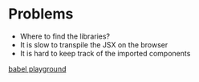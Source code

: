 # Problems

- Where to find the libraries?
- It is slow to transpile the JSX on the browser
- It is hard to keep track of the imported components

[babel playground](https://babeljs.io/repl/#?babili=false&browsers=&build=&builtIns=false&code_lz=Q&debug=false&forceAllTransforms=false&shippedProposals=false&circleciRepo=&evaluate=false&fileSize=false&lineWrap=true&presets=es2015%2Creact%2Cstage-2&prettier=false&targets=&version=6.26.0&envVersion=)